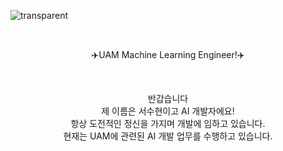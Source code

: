![transparent](https://capsule-render.vercel.app/api?type=transparent&fontColor=703ee5&text=Soohyoen's%20GitHub%20&height=150&fontSize=60&desc=Welcome!&descAlignY=75&descAlign=60)

<br>

<p align = "center">
✈️UAM Machine Learning Engineer!✈️
</p> 

<br>

<p align= "center">
반갑습니다<br>
제 이름은 서수현이고 AI 개발자에요!<br>
항상 도전적인 정신을 가지며 개발에 임하고 있습니다.<br>
현재는 UAM에 관련된 AI 개발 업무를 수행하고 있습니다.  
</p>
